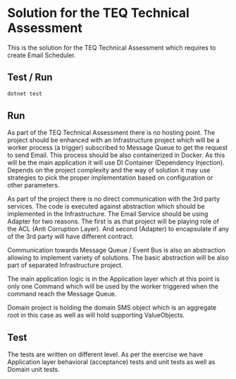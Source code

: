 # Solution for the TEQ Technical Assessment

This is the solution for the TEQ Technical Assessment which requires to create Email Scheduler.

## Test / Run

```bash
dotnet test
```

## Run

As part of the TEQ Technical Assessment there is no hosting point. The project should be enhanced with an Infrastructure project which will be a worker process (a trigger)
subscribed to Message Queue to get the request to send Email. This process should be also containerized in Docker. As this will be the main application it will
use DI Container (Dependency Injection). Depends on the project complexity and the way of solution it may use strategies to pick the proper implementation based
on configuration or other parameters.

As part of the project there is no direct communication with the 3rd party services. The code is executed against abstraction which should be implemented
in the Infrastructure. The Email Service should be using Adapter for two reasons. The first is as that project will be playing role of the ACL (Anti Corruption Layer).
And second (Adapter) to encapsulate if any of the 3rd party will have different contract.

Communication towards Message Queue / Event Bus is also an abstraction allowing to implement variety of solutions. The basic abstraction will be also part of separated Infrastructure project.

The main application logic is in the Application layer which at this point is only one Command which will be used by the worker triggered when the command reach the Message Queue.

Domain project is holding the domain SMS object which is an aggregate root in this case as well as will hold supporting ValueObjects.

## Test

The tests are written on different level. As per the exercise we have Application layer behavioral (acceptance) tests and unit tests as well as Domain unit tests.
